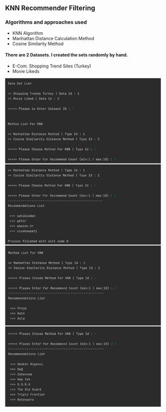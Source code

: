 ## KNN Recommender Filtering

### Algorithms and approaches used
  * KNN Algorithm 
  * Manhattan Distance Calculation Method
  * Cosine Similarity Method

#### There are 2 Datasets. I created the sets randomly by hand.
* E-Com. Shopping Trend Sites (Turkey)
* Movie Likeds


![1](https://github.com/nrkdrk/KNNRecommenderFilter/blob/main/ss/img.png)
![2](https://github.com/nrkdrk/KNNRecommenderFilter/blob/main/ss/img_1.png)
![3](https://github.com/nrkdrk/KNNRecommenderFilter/blob/main/ss/img_2.png)
![4](https://github.com/nrkdrk/KNNRecommenderFilter/blob/main/ss/img_3.png)